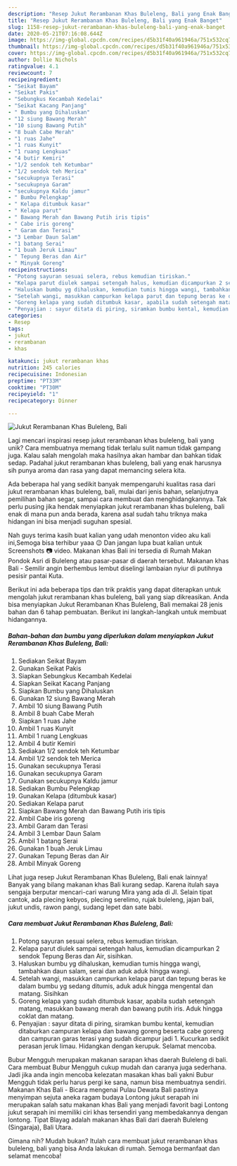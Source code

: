 ```yaml
---
description: "Resep Jukut Rerambanan Khas Buleleng, Bali yang Enak Banget"
title: "Resep Jukut Rerambanan Khas Buleleng, Bali yang Enak Banget"
slug: 1158-resep-jukut-rerambanan-khas-buleleng-bali-yang-enak-banget
date: 2020-05-21T07:16:08.644Z
image: https://img-global.cpcdn.com/recipes/d5b31f40a961946a/751x532cq70/jukut-rerambanan-khas-buleleng-bali-foto-resep-utama.jpg
thumbnail: https://img-global.cpcdn.com/recipes/d5b31f40a961946a/751x532cq70/jukut-rerambanan-khas-buleleng-bali-foto-resep-utama.jpg
cover: https://img-global.cpcdn.com/recipes/d5b31f40a961946a/751x532cq70/jukut-rerambanan-khas-buleleng-bali-foto-resep-utama.jpg
author: Dollie Nichols
ratingvalue: 4.1
reviewcount: 7
recipeingredient:
- "Seikat Bayam"
- "Seikat Pakis"
- "Sebungkus Kecambah Kedelai"
- "Seikat Kacang Panjang"
- " Bumbu yang Dihaluskan"
- "12 siung Bawang Merah"
- "10 siung Bawang Putih"
- "8 buah Cabe Merah"
- "1 ruas Jahe"
- "1 ruas Kunyit"
- "1 ruang Lengkuas"
- "4 butir Kemiri"
- "1/2 sendok teh Ketumbar"
- "1/2 sendok teh Merica"
- "secukupnya Terasi"
- "secukupnya Garam"
- "secukupnya Kaldu jamur"
- " Bumbu Pelengkap"
- " Kelapa ditumbuk kasar"
- " Kelapa parut"
- " Bawang Merah dan Bawang Putih iris tipis"
- " Cabe iris goreng"
- " Garam dan Terasi"
- "3 Lembar Daun Salam"
- "1 batang Serai"
- "1 buah Jeruk Limau"
- " Tepung Beras dan Air"
- " Minyak Goreng"
recipeinstructions:
- "Potong sayuran sesuai selera, rebus kemudian tiriskan."
- "Kelapa parut diulek sampai setengah halus, kemudian dicampurkan 2 sendok Tepung Beras dan Air, sisihkan."
- "Haluskan bumbu yg dihaluskan, kemudian tumis hingga wangi, tambahkan daun salam, serai dan aduk aduk hingga wangi."
- "Setelah wangi, masukkan campurkan kelapa parut dan tepung beras ke dalam bumbu yg sedang ditumis, aduk aduk hingga mengental dan matang. Sisihkan"
- "Goreng kelapa yang sudah ditumbuk kasar, apabila sudah setengah matang, masukkan bawang merah dan bawang putih iris. Aduk hingga coklat dan matang."
- "Penyajian : sayur ditata di piring, siramkan bumbu kental, kemudian ditaburkan campuran kelapa dan bawang goreng beserta cabe goreng dan campuran garas terasi yang sudah dicampur jadi 1. Kucurkan sedikit perasan jeruk limau. Hidangkan dengan kerupuk. Selamat mencoba."
categories:
- Resep
tags:
- jukut
- rerambanan
- khas

katakunci: jukut rerambanan khas 
nutrition: 245 calories
recipecuisine: Indonesian
preptime: "PT33M"
cooktime: "PT30M"
recipeyield: "1"
recipecategory: Dinner

---
```



![Jukut Rerambanan Khas Buleleng, Bali](https://img-global.cpcdn.com/recipes/d5b31f40a961946a/751x532cq70/jukut-rerambanan-khas-buleleng-bali-foto-resep-utama.jpg)

Lagi mencari inspirasi resep jukut rerambanan khas buleleng, bali yang unik? Cara membuatnya memang tidak terlalu sulit namun tidak gampang juga. Kalau salah mengolah maka hasilnya akan hambar dan bahkan tidak sedap. Padahal jukut rerambanan khas buleleng, bali yang enak harusnya sih punya aroma dan rasa yang dapat memancing selera kita.

Ada beberapa hal yang sedikit banyak mempengaruhi kualitas rasa dari jukut rerambanan khas buleleng, bali, mulai dari jenis bahan, selanjutnya pemilihan bahan segar, sampai cara membuat dan menghidangkannya. Tak perlu pusing jika hendak menyiapkan jukut rerambanan khas buleleng, bali enak di mana pun anda berada, karena asal sudah tahu triknya maka hidangan ini bisa menjadi suguhan spesial.

Nah guys terima kasih buat kalian yang udah menonton video aku kali ini,Semoga bisa terhibur yaaa 😉 Dan jangan lupa buat kalian untuk Screenshots 📷 video. Makanan khas Bali ini tersedia di Rumah Makan Pondok Asri di Buleleng atau pasar-pasar di daerah tersebut. Makanan khas Bali - Semilir angin berhembus lembut diselingi lambaian nyiur di putihnya pesisir pantai Kuta.


Berikut ini ada beberapa tips dan trik praktis yang dapat diterapkan untuk mengolah jukut rerambanan khas buleleng, bali yang siap dikreasikan. Anda bisa menyiapkan Jukut Rerambanan Khas Buleleng, Bali memakai 28 jenis bahan dan 6 tahap pembuatan. Berikut ini langkah-langkah untuk membuat hidangannya.

<!--inarticleads1-->

##### Bahan-bahan dan bumbu yang diperlukan dalam menyiapkan Jukut Rerambanan Khas Buleleng, Bali:

1. Sediakan Seikat Bayam
1. Gunakan Seikat Pakis
1. Siapkan Sebungkus Kecambah Kedelai
1. Siapkan Seikat Kacang Panjang
1. Siapkan  Bumbu yang Dihaluskan
1. Gunakan 12 siung Bawang Merah
1. Ambil 10 siung Bawang Putih
1. Ambil 8 buah Cabe Merah
1. Siapkan 1 ruas Jahe
1. Ambil 1 ruas Kunyit
1. Ambil 1 ruang Lengkuas
1. Ambil 4 butir Kemiri
1. Sediakan 1/2 sendok teh Ketumbar
1. Ambil 1/2 sendok teh Merica
1. Gunakan secukupnya Terasi
1. Gunakan secukupnya Garam
1. Gunakan secukupnya Kaldu jamur
1. Sediakan  Bumbu Pelengkap
1. Gunakan  Kelapa (ditumbuk kasar)
1. Sediakan  Kelapa parut
1. Siapkan  Bawang Merah dan Bawang Putih iris tipis
1. Ambil  Cabe iris goreng
1. Ambil  Garam dan Terasi
1. Ambil 3 Lembar Daun Salam
1. Ambil 1 batang Serai
1. Gunakan 1 buah Jeruk Limau
1. Gunakan  Tepung Beras dan Air
1. Ambil  Minyak Goreng


Lihat juga resep Jukut Rerambanan Khas Buleleng, Bali enak lainnya! Banyak yang bilang makanan khas Bali kurang sedap. Karena itulah saya sengaja berputar mencari-cari warung Mira yang ada di Jl. Selain tipat cantok, ada plecing kebyos, plecing serelimo, rujak buleleng, jajan bali, jukut undis, rawon pangi, sudang lepet dan sate babi. 

<!--inarticleads2-->

##### Cara membuat Jukut Rerambanan Khas Buleleng, Bali:

1. Potong sayuran sesuai selera, rebus kemudian tiriskan.
1. Kelapa parut diulek sampai setengah halus, kemudian dicampurkan 2 sendok Tepung Beras dan Air, sisihkan.
1. Haluskan bumbu yg dihaluskan, kemudian tumis hingga wangi, tambahkan daun salam, serai dan aduk aduk hingga wangi.
1. Setelah wangi, masukkan campurkan kelapa parut dan tepung beras ke dalam bumbu yg sedang ditumis, aduk aduk hingga mengental dan matang. Sisihkan
1. Goreng kelapa yang sudah ditumbuk kasar, apabila sudah setengah matang, masukkan bawang merah dan bawang putih iris. Aduk hingga coklat dan matang.
1. Penyajian : sayur ditata di piring, siramkan bumbu kental, kemudian ditaburkan campuran kelapa dan bawang goreng beserta cabe goreng dan campuran garas terasi yang sudah dicampur jadi 1. Kucurkan sedikit perasan jeruk limau. Hidangkan dengan kerupuk. Selamat mencoba.


Bubur Mengguh merupakan makanan sarapan khas daerah Buleleng di bali. Cara membuat Bubur Mengguh cukup mudah dan caranya juga sederhana. Jadi jika anda ingin mencoba kelezatan masakan khas bali yakni Bubur Mengguh tidak perlu harus pergi ke sana, namun bisa membuatnya sendiri. Makanan Khas Bali - Bicara mengenai Pulau Dewata Bali pastinya menyimpan sejuta aneka ragam budaya Lontong jukut serapah ini merupakan salah satu makanan khas Bali yang menjadi favorit bagi Lontong jukut serapah ini memiliki ciri khas tersendiri yang membedakannya dengan lontong. Tipat Blayag adalah makanan khas Bali dari daerah Buleleng (Singaraja), Bali Utara. 

Gimana nih? Mudah bukan? Itulah cara membuat jukut rerambanan khas buleleng, bali yang bisa Anda lakukan di rumah. Semoga bermanfaat dan selamat mencoba!
